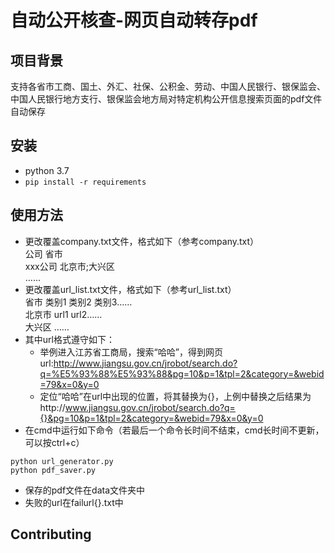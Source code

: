 # 自动公开核查-网页自动转存pdf
## 项目背景
支持各省市工商、国土、外汇、社保、公积金、劳动、中国人民银行、银保监会、中国人民银行地方支行、银保监会地方局对特定机构公开信息搜索页面的pdf文件自动保存

## 安装
- python 3.7
- ```pip install -r requirements```

## 使用方法
- 更改覆盖company.txt文件，格式如下（参考company.txt）  
  公司  省市  
  xxx公司 北京市;大兴区  
  ……  
- 更改覆盖url_list.txt文件，格式如下（参考url_list.txt）  
  省市  类别1 类别2 类别3……  
  北京市 url1  url2……  
  大兴区 ……  
- 其中url格式遵守如下：
  - 举例进入江苏省工商局，搜索“哈哈”，得到网页url:http://www.jiangsu.gov.cn/jrobot/search.do?q=%E5%93%88%E5%93%88&pg=10&p=1&tpl=2&category=&webid=79&x=0&y=0
  - 定位“哈哈”在url中出现的位置，将其替换为{}，上例中替换之后结果为http://www.jiangsu.gov.cn/jrobot/search.do?q={}&pg=10&p=1&tpl=2&category=&webid=79&x=0&y=0
- 在cmd中运行如下命令（若最后一个命令长时间不结束，cmd长时间不更新，可以按ctrl+c）  
```
python url_generator.py
python pdf_saver.py
```
- 保存的pdf文件在data文件夹中
- 失败的url在failurl{}.txt中

## Contributing
